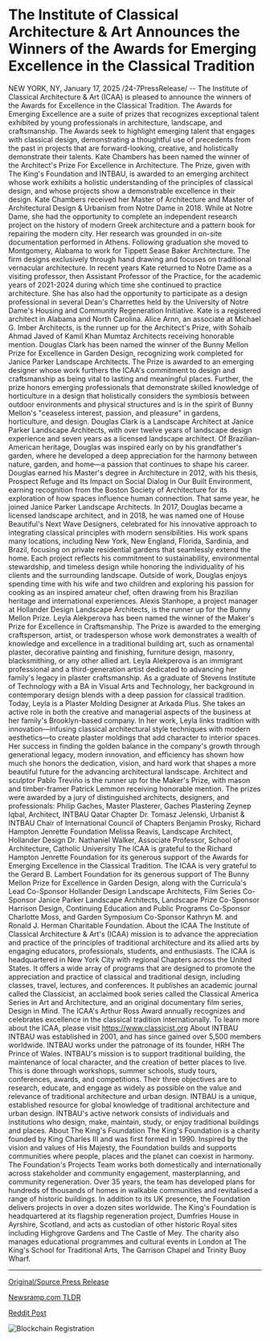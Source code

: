 # The Institute of Classical Architecture & Art Announces the Winners of the Awards for Emerging Excellence in the Classical Tradition

NEW YORK, NY, January 17, 2025 /24-7PressRelease/ -- The Institute of Classical Architecture & Art (ICAA) is pleased to announce the winners of the Awards for Excellence in the Classical Tradition. The Awards for Emerging Excellence are a suite of prizes that recognizes exceptional talent exhibited by young professionals in architecture, landscape, and craftsmanship. The Awards seek to highlight emerging talent that engages with classical design, demonstrating a thoughtful use of precedents from the past in projects that are forward-looking, creative, and holistically demonstrate their talents.  Kate Chambers has been named the winner of the Architect's Prize For Excellence in Architecture. The Prize, given with The King's Foundation and INTBAU, is awarded to an emerging architect whose work exhibits a holistic understanding of the principles of classical design, and whose projects show a demonstrable excellence in their design.   Kate Chambers received her Master of Architecture and Master of Architectural Design & Urbanism from Notre Dame in 2018. While at Notre Dame, she had the opportunity to complete an independent research project on the history of modern Greek architecture and a pattern book for repairing the modern city. Her research was grounded in on-site documentation performed in Athens.  Following graduation she moved to Montgomery, Alabama to work for Tippett Sease Baker Architecture. The firm designs exclusively through hand drawing and focuses on traditional vernacular architecture. In recent years Kate returned to Notre Dame as a visiting professor, then Assistant Professor of the Practice, for the academic years of 2021-2024 during which time she continued to practice architecture. She has also had the opportunity to participate as a design professional in several Dean's Charrettes held by the University of Notre Dame's Housing and Community Regeneration Initiative. Kate is a registered architect in Alabama and North Carolina.  Alice Arnn, an associate at Michael G. Imber Architects, is the runner up for the Architect's Prize, with Sohaib Ahmad Javed of Kamil Khan Mumtaz Architects receiving honorable mention.  Douglas Clark has been named the winner of the Bunny Mellon Prize for Excellence in Garden Design, recognizing work completed for Janice Parker Landscape Architects. The Prize is awarded to an emerging designer whose work furthers the ICAA's commitment to design and craftsmanship as being vital to lasting and meaningful places. Further, the prize honors emerging professionals that demonstrate skilled knowledge of horticulture in a design that holistically considers the symbiosis between outdoor environments and physical structures and is in the spirit of Bunny Mellon's "ceaseless interest, passion, and pleasure" in gardens, horticulture, and design.  Douglas Clark is a Landscape Architect at Janice Parker Landscape Architects, with over twelve years of landscape design experience and seven years as a licensed landscape architect. Of Brazilian-American heritage, Douglas was inspired early on by his grandfather's garden, where he developed a deep appreciation for the harmony between nature, garden, and home—a passion that continues to shape his career.  Douglas earned his Master's degree in Architecture in 2012, with his thesis, Prospect Refuge and Its Impact on Social Dialog in Our Built Environment, earning recognition from the Boston Society of Architecture for its exploration of how spaces influence human connection. That same year, he joined Janice Parker Landscape Architects.  In 2017, Douglas became a licensed landscape architect, and in 2018, he was named one of House Beautiful's Next Wave Designers, celebrated for his innovative approach to integrating classical principles with modern sensibilities.  His work spans many locations, including New York, New England, Florida, Sardinia, and Brazil, focusing on private residential gardens that seamlessly extend the home. Each project reflects his commitment to sustainability, environmental stewardship, and timeless design while honoring the individuality of his clients and the surrounding landscape.  Outside of work, Douglas enjoys spending time with his wife and two children and exploring his passion for cooking as an inspired amateur chef, often drawing from his Brazilian heritage and international experiences.  Alexis Stanhope, a project manager at Hollander Design Landscape Architects, is the runner up for the Bunny Mellon Prize.  Leyla Alekperova has been named the winner of the Maker's Prize for Excellence in Craftsmanship. The Prize is awarded to the emerging craftsperson, artist, or tradesperson whose work demonstrates a wealth of knowledge and excellence in a traditional building art, such as ornamental plaster, decorative painting and finishing, furniture design, masonry, blacksmithing, or any other allied art.  Leyla Alekperova is an immigrant professional and a third-generation artist dedicated to advancing her family's legacy in plaster craftsmanship. As a graduate of Stevens Institute of Technology with a BA in Visual Arts and Technology, her background in contemporary design blends with a deep passion for classical tradition.  Today, Leyla is a Plaster Molding Designer at Arkada Plus. She takes an active role in both the creative and managerial aspects of the business at her family's Brooklyn-based company. In her work, Leyla links tradition with innovation—infusing classical architectural style techniques with modern aesthetics—to create plaster moldings that add character to interior spaces.  Her success in finding the golden balance in the company's growth through generational legacy, modern innovation, and efficiency has shown how much she honors the dedication, vision, and hard work that shapes a more beautiful future for the advancing architectural landscape. Architect and sculptor Pablo Treviño is the runner up for the Maker's Prize, with mason and timber-framer Patrick Lemmon receiving honorable mention.  The prizes were awarded by a jury of distinguished architects, designers, and professionals:  Philip Gaches, Master Plasterer, Gaches Plastering Zeynep Iqbal, Architect, INTBAU Qatar Chapter Dr. Tomasz Jelenski, Urbanist & INTBAU Chair of International Council of Chapters Benjamin Prosky, Richard Hampton Jenrette Foundation Melissa Reavis, Landscape Architect, Hollander Design Dr. Nathaniel Walker, Associate Professor, School of Architecture, Catholic University  The ICAA is grateful to the Richard Hampton Jenrette Foundation for its generous support of the Awards for Emerging Excellence in the Classical Tradition.  The ICAA is very grateful to the Gerard B. Lambert Foundation for its generous support of The Bunny Mellon Prize for Excellence in Garden Design, along with the Curricula's Lead Co-Sponsor Hollander Design Landscape Architects, Film Series Co-Sponsor Janice Parker Landscape Architects, Landscape Prize Co-Sponsor Harrison Design, Continuing Education and Public Programs Co-Sponsor Charlotte Moss, and Garden Symposium Co-Sponsor Kathryn M. and Ronald J. Herman Charitable Foundation.  About the ICAA  The Institute of Classical Architecture & Art's (ICAA) mission is to advance the appreciation and practice of the principles of traditional architecture and its allied arts by engaging educators, professionals, students, and enthusiasts. The ICAA is headquartered in New York City with regional Chapters across the United States. It offers a wide array of programs that are designed to promote the appreciation and practice of classical and traditional design, including classes, travel, lectures, and conferences. It publishes an academic journal called the Classicist, an acclaimed book series called the Classical America Series in Art and Architecture, and an original documentary film series, Design in Mind. The ICAA's Arthur Ross Award annually recognizes and celebrates excellence in the classical tradition internationally. To learn more about the ICAA, please visit https://www.classicist.org  About INTBAU  INTBAU was established in 2001, and has since gained over 5,500 members worldwide. INTBAU works under the patronage of its founder, HRH The Prince of Wales. INTBAU's mission is to support traditional building, the maintenance of local character, and the creation of better places to live. This is done through workshops, summer schools, study tours, conferences, awards, and competitions. Their three objectives are to research, educate, and engage as widely as possible on the value and relevance of traditional architecture and urban design. INTBAU is a unique, established resource for global knowledge of traditional architecture and urban design. INTBAU's active network consists of individuals and institutions who design, make, maintain, study, or enjoy traditional buildings and places.  About The King's Foundation  The King's Foundation is a charity founded by King Charles III and was first formed in 1990.  Inspired by the vision and values of His Majesty, the Foundation builds and supports communities where people, places and the planet can coexist in harmony. The Foundation's Projects Team works both domestically and internationally across stakeholder and community engagement, masterplanning, and community regeneration. Over 35 years, the team has developed plans for hundreds of thousands of homes in walkable communities and revitalised a range of historic buildings. In addition to its UK presence, the Foundation delivers projects in over a dozen sites worldwide.  The King's Foundation is headquartered at its flagship regeneration project, Dumfries House in Ayrshire, Scotland, and acts as custodian of other historic Royal sites including Highgrove Gardens and The Castle of Mey. The charity also manages educational programmes and cultural events in London at The King's School for Traditional Arts, The Garrison Chapel and Trinity Buoy Wharf. 

---

[Original/Source Press Release](https://www.24-7pressrelease.com/press-release/518188/the-institute-of-classical-architecture-art-announces-the-winners-of-the-awards-for-emerging-excellence-in-the-classical-tradition)
                    

[Newsramp.com TLDR](https://newsramp.com/curated-news/icaa-awards-winners-for-excellence-in-classical-tradition-announced/c760bb1840fc6fcfeed508cd10c851f9) 

 



[Reddit Post](https://www.reddit.com/r/AwardsAndRecognition/comments/1i3brgp/icaa_awards_winners_for_excellence_in_classical/) 



![Blockchain Registration](https://cdn.newsramp.app/24-7PressRelease/qrcode/251/17/voltF8_j.webp)